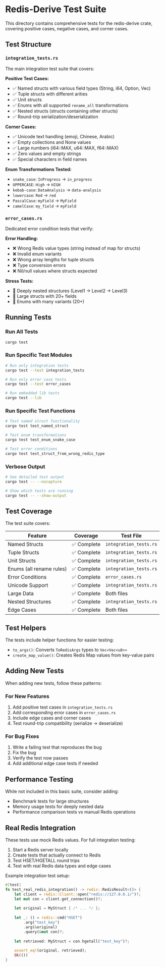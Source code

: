 # Redis-Derive Test Suite

This directory contains comprehensive tests for the redis-derive crate, covering positive cases, negative cases, and corner cases.

## Test Structure

### `integration_tests.rs`
The main integration test suite that covers:

**Positive Test Cases:**
- ✅ Named structs with various field types (String, i64, Option, Vec)
- ✅ Tuple structs with different arities
- ✅ Unit structs
- ✅ Enums with all supported `rename_all` transformations
- ✅ Nested structs (structs containing other structs)
- ✅ Round-trip serialization/deserialization

**Corner Cases:**
- ✅ Unicode text handling (emoji, Chinese, Arabic)
- ✅ Empty collections and None values
- ✅ Large numbers (i64::MAX, u64::MAX, f64::MAX)
- ✅ Zero values and empty strings
- ✅ Special characters in field names

**Enum Transformations Tested:**
- `snake_case`: `InProgress` → `in_progress`
- `UPPERCASE`: `High` → `HIGH`  
- `kebab-case`: `DataAnalysis` → `data-analysis`
- `lowercase`: `Red` → `red`
- `PascalCase`: `myField` → `MyField`
- `camelCase`: `my_field` → `myField`

### `error_cases.rs`
Dedicated error condition tests that verify:

**Error Handling:**
- ❌ Wrong Redis value types (string instead of map for structs)
- ❌ Invalid enum variants
- ❌ Wrong array lengths for tuple structs
- ❌ Type conversion errors
- ❌ Nil/null values where structs expected

**Stress Tests:**
- 🔄 Deeply nested structures (Level1 → Level2 → Level3)
- 🔄 Large structs with 20+ fields
- 🔄 Enums with many variants (20+)

## Running Tests

### Run All Tests
```bash
cargo test
```

### Run Specific Test Modules
```bash
# Run only integration tests
cargo test --test integration_tests

# Run only error case tests  
cargo test --test error_cases

# Run embedded lib tests
cargo test --lib
```

### Run Specific Test Functions
```bash
# Test named struct functionality
cargo test test_named_struct

# Test enum transformations
cargo test test_enum_snake_case

# Test error conditions
cargo test test_struct_from_wrong_redis_type
```

### Verbose Output
```bash
# See detailed test output
cargo test -- --nocapture

# Show which tests are running
cargo test -- --show-output
```

## Test Coverage

The test suite covers:

| Feature | Coverage | Test File |
|---------|----------|-----------|
| Named Structs | ✅ Complete | `integration_tests.rs` |
| Tuple Structs | ✅ Complete | `integration_tests.rs` |
| Unit Structs | ✅ Complete | `integration_tests.rs` |
| Enums (all rename rules) | ✅ Complete | `integration_tests.rs` |
| Error Conditions | ✅ Complete | `error_cases.rs` |
| Unicode Support | ✅ Complete | `integration_tests.rs` |
| Large Data | ✅ Complete | Both files |
| Nested Structures | ✅ Complete | `integration_tests.rs` |
| Edge Cases | ✅ Complete | Both files |

## Test Helpers

The tests include helper functions for easier testing:

- `to_args()`: Converts `ToRedisArgs` types to `Vec<Vec<u8>>`
- `create_map_value()`: Creates Redis Map values from key-value pairs

## Adding New Tests

When adding new tests, follow these patterns:

### For New Features
1. Add positive test cases in `integration_tests.rs`
2. Add corresponding error cases in `error_cases.rs`
3. Include edge cases and corner cases
4. Test round-trip compatibility (serialize → deserialize)

### For Bug Fixes
1. Write a failing test that reproduces the bug
2. Fix the bug
3. Verify the test now passes
4. Add additional edge case tests if needed

## Performance Testing

While not included in this basic suite, consider adding:
- Benchmark tests for large structures
- Memory usage tests for deeply nested data
- Performance comparison tests vs manual Redis operations

## Real Redis Integration

These tests use mock Redis values. For full integration testing:

1. Start a Redis server locally
2. Create tests that actually connect to Redis
3. Test HSET/HGETALL round trips
4. Test with real Redis data types and edge cases

Example integration test setup:
```rust
#[test]
fn test_real_redis_integration() -> redis::RedisResult<()> {
    let client = redis::Client::open("redis://127.0.0.1/")?;
    let mut con = client.get_connection()?;
    
    let original = MyStruct { /* ... */ };
    
    let _: () = redis::cmd("HSET")
        .arg("test_key")
        .arg(&original)
        .query(&mut con)?;
    
    let retrieved: MyStruct = con.hgetall("test_key")?;
    
    assert_eq!(original, retrieved);
    Ok(())
}
```